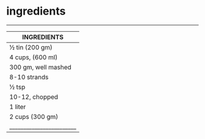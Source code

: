 # ingredients
______________________________________________________
|                    INGREDIENTS                     |                       
|----------------------------------------------------|  
|  ½ tin (200 gm)        |   Nestlé Milkmaid         |
|  4 cups, (600 ml)      |   Nestlé a+ Nourish Milk  |
|  300 gm, well mashed   |   Paneer                  |
|  8-10 strands          |   Saffron                 |
|  ½ tsp                 |   Cardamom Powder         |
|  10-12, chopped        |   Pistachios              |
|  1 liter               |   Water                   |
|  2 cups (300 gm)       |   Sugar                   |
|________________________|___________________________|